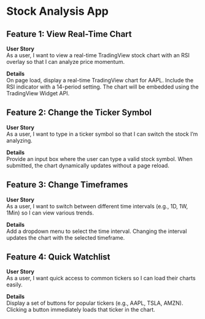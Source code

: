 # Stock Analysis App

## Feature 1: View Real-Time Chart

**User Story**  
As a user, I want to view a real-time TradingView stock chart with an RSI overlay so that I can analyze price momentum.

**Details**  
On page load, display a real-time TradingView chart for AAPL. Include the RSI indicator with a 14-period setting. The chart will be embedded using the TradingView Widget API.

## Feature 2: Change the Ticker Symbol

**User Story**  
As a user, I want to type in a ticker symbol so that I can switch the stock I’m analyzing.

**Details**  
Provide an input box where the user can type a valid stock symbol. When submitted, the chart dynamically updates without a page reload.

## Feature 3: Change Timeframes

**User Story**  
As a user, I want to switch between different time intervals (e.g., 1D, 1W, 1Min) so I can view various trends.

**Details**  
Add a dropdown menu to select the time interval. Changing the interval updates the chart with the selected timeframe.

## Feature 4: Quick Watchlist

**User Story**  
As a user, I want quick access to common tickers so I can load their charts easily.

**Details**  
Display a set of buttons for popular tickers (e.g., AAPL, TSLA, AMZN). Clicking a button immediately loads that ticker in the chart.
